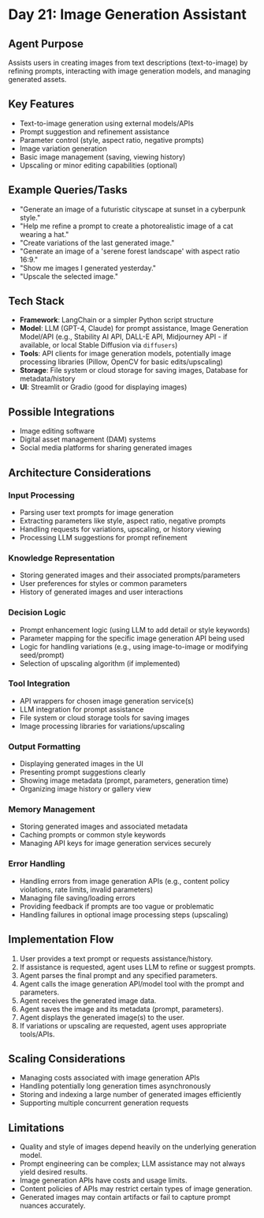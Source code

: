 # Day 21: Image Generation Assistant

## Agent Purpose
Assists users in creating images from text descriptions (text-to-image) by refining prompts, interacting with image generation models, and managing generated assets.

## Key Features
- Text-to-image generation using external models/APIs
- Prompt suggestion and refinement assistance
- Parameter control (style, aspect ratio, negative prompts)
- Image variation generation
- Basic image management (saving, viewing history)
- Upscaling or minor editing capabilities (optional)

## Example Queries/Tasks
- "Generate an image of a futuristic cityscape at sunset in a cyberpunk style."
- "Help me refine a prompt to create a photorealistic image of a cat wearing a hat."
- "Create variations of the last generated image."
- "Generate an image of a 'serene forest landscape' with aspect ratio 16:9."
- "Show me images I generated yesterday."
- "Upscale the selected image."

## Tech Stack
- **Framework**: LangChain or a simpler Python script structure
- **Model**: LLM (GPT-4, Claude) for prompt assistance, Image Generation Model/API (e.g., Stability AI API, DALL-E API, Midjourney API - if available, or local Stable Diffusion via `diffusers`)
- **Tools**: API clients for image generation models, potentially image processing libraries (Pillow, OpenCV for basic edits/upscaling)
- **Storage**: File system or cloud storage for saving images, Database for metadata/history
- **UI**: Streamlit or Gradio (good for displaying images)

## Possible Integrations
- Image editing software
- Digital asset management (DAM) systems
- Social media platforms for sharing generated images

## Architecture Considerations

### Input Processing
- Parsing user text prompts for image generation
- Extracting parameters like style, aspect ratio, negative prompts
- Handling requests for variations, upscaling, or history viewing
- Processing LLM suggestions for prompt refinement

### Knowledge Representation
- Storing generated images and their associated prompts/parameters
- User preferences for styles or common parameters
- History of generated images and user interactions

### Decision Logic
- Prompt enhancement logic (using LLM to add detail or style keywords)
- Parameter mapping for the specific image generation API being used
- Logic for handling variations (e.g., using image-to-image or modifying seed/prompt)
- Selection of upscaling algorithm (if implemented)

### Tool Integration
- API wrappers for chosen image generation service(s)
- LLM integration for prompt assistance
- File system or cloud storage tools for saving images
- Image processing libraries for variations/upscaling

### Output Formatting
- Displaying generated images in the UI
- Presenting prompt suggestions clearly
- Showing image metadata (prompt, parameters, generation time)
- Organizing image history or gallery view

### Memory Management
- Storing generated images and associated metadata
- Caching prompts or common style keywords
- Managing API keys for image generation services securely

### Error Handling
- Handling errors from image generation APIs (e.g., content policy violations, rate limits, invalid parameters)
- Managing file saving/loading errors
- Providing feedback if prompts are too vague or problematic
- Handling failures in optional image processing steps (upscaling)

## Implementation Flow
1. User provides a text prompt or requests assistance/history.
2. If assistance is requested, agent uses LLM to refine or suggest prompts.
3. Agent parses the final prompt and any specified parameters.
4. Agent calls the image generation API/model tool with the prompt and parameters.
5. Agent receives the generated image data.
6. Agent saves the image and its metadata (prompt, parameters).
7. Agent displays the generated image(s) to the user.
8. If variations or upscaling are requested, agent uses appropriate tools/APIs.

## Scaling Considerations
- Managing costs associated with image generation APIs
- Handling potentially long generation times asynchronously
- Storing and indexing a large number of generated images efficiently
- Supporting multiple concurrent generation requests

## Limitations
- Quality and style of images depend heavily on the underlying generation model.
- Prompt engineering can be complex; LLM assistance may not always yield desired results.
- Image generation APIs have costs and usage limits.
- Content policies of APIs may restrict certain types of image generation.
- Generated images may contain artifacts or fail to capture prompt nuances accurately.